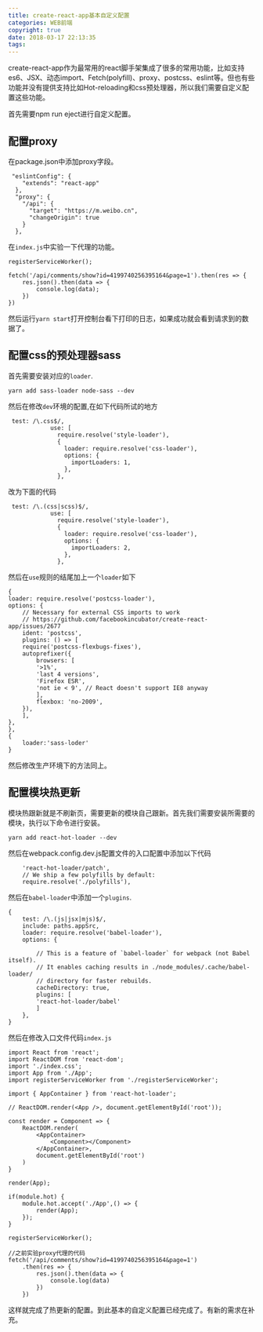 ```yaml
---
title: create-react-app基本自定义配置
categories: WEB前端
copyright: true
date: 2018-03-17 22:13:35
tags:
---
```

create-react-app作为最常用的react脚手架集成了很多的常用功能，比如支持es6、JSX、动态import、Fetch(polyfill)、proxy、postcss、eslint等。但也有些功能并没有提供支持比如Hot-reloading和css预处理器，所以我们需要自定义配置这些功能。
<!--more-->

首先需要npm run eject进行自定义配置。

## 配置proxy

在package.json中添加proxy字段。

```
 "eslintConfig": {
    "extends": "react-app"
  },
  "proxy": {
    "/api": {
      "target": "https://m.weibo.cn",
      "changeOrigin": true
    }
  },
```

在`index.js`中实验一下代理的功能。

```
registerServiceWorker();

fetch('/api/comments/show?id=4199740256395164&page=1').then(res => {
    res.json().then(data => {
        console.log(data);
    })
})
```

然后运行`yarn start`打开控制台看下打印的日志，如果成功就会看到请求到的数据了。

## 配置css的预处理器sass

首先需要安装对应的`loader`.

```
yarn add sass-loader node-sass --dev
```
然后在修改`dev`环境的配置,在如下代码所试的地方

```
 test: /\.css$/,
            use: [
              require.resolve('style-loader'),
              {
                loader: require.resolve('css-loader'),
                options: {
                  importLoaders: 1,
                },
              },
```

改为下面的代码

```
 test: /\.(css|scss)$/,
            use: [
              require.resolve('style-loader'),
              {
                loader: require.resolve('css-loader'),
                options: {
                  importLoaders: 2,
                },
              },
```
然后在`use`规则的结尾加上一个`loader`如下

```
{
loader: require.resolve('postcss-loader'),
options: {
    // Necessary for external CSS imports to work
    // https://github.com/facebookincubator/create-react-app/issues/2677
    ident: 'postcss',
    plugins: () => [
    require('postcss-flexbugs-fixes'),
    autoprefixer({
        browsers: [
        '>1%',
        'last 4 versions',
        'Firefox ESR',
        'not ie < 9', // React doesn't support IE8 anyway
        ],
        flexbox: 'no-2009',
    }),
    ],
},
},
{
    loader:'sass-loder'
}
```

然后修改生产环境下的方法同上。

## 配置模块热更新

模块热跟新就是不刷新页，需要更新的模块自己跟新。首先我们需要安装所需要的模块，执行以下命令进行安装。

```
yarn add react-hot-loader --dev
```
然后在webpack.config.dev.js配置文件的入口配置中添加以下代码

```
    'react-hot-loader/patch',
    // We ship a few polyfills by default:
    require.resolve('./polyfills'),
```

然后在`babel-loader`中添加一个`plugins`.

```
{
    test: /\.(js|jsx|mjs)$/,
    include: paths.appSrc,
    loader: require.resolve('babel-loader'),
    options: {
        
        // This is a feature of `babel-loader` for webpack (not Babel itself).
        // It enables caching results in ./node_modules/.cache/babel-loader/
        // directory for faster rebuilds.
        cacheDirectory: true,
        plugins: [
        'react-hot-loader/babel'
        ]
    },
}
```

然后在修改入口文件代码`index.js`

```
import React from 'react';
import ReactDOM from 'react-dom';
import './index.css';
import App from './App';
import registerServiceWorker from './registerServiceWorker';

import { AppContainer } from 'react-hot-loader';

// ReactDOM.render(<App />, document.getElementById('root'));

const render = Component => {
    ReactDOM.render(
        <AppContainer>
            <Component></Component>
        </AppContainer>,
        document.getElementById('root')
    )
}

render(App);

if(module.hot) {
    module.hot.accept('./App',() => {
        render(App);
    });
}

registerServiceWorker();

//之前实验proxy代理的代码
fetch('/api/comments/show?id=4199740256395164&page=1')
    .then(res => {
        res.json().then(data => {
            console.log(data)
        })
    })
```

这样就完成了热更新的配置。到此基本的自定义配置已经完成了。有新的需求在补充。
